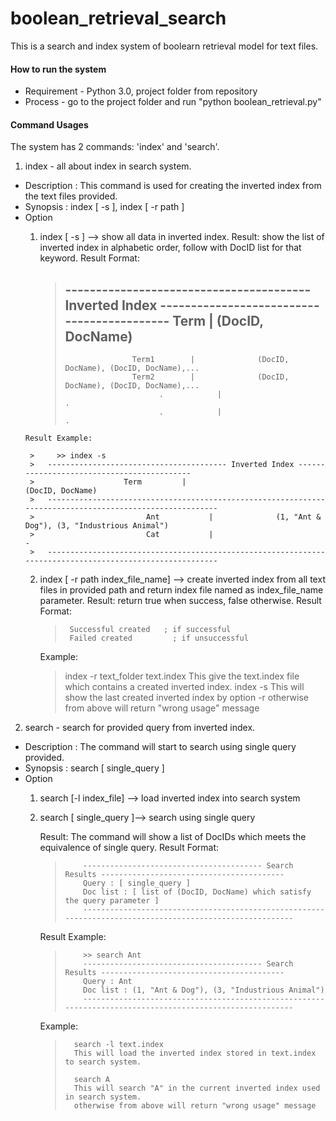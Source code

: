 boolean_retrieval_search
========================

This is a search and index system of boolearn retrieval model for text files.

#### How to run the system
* Requirement - Python 3.0, project folder from repository
* Process - go to the project folder and run "python boolean_retrieval.py"

#### Command Usages
The system has 2 commands: 'index' and 'search'.

1. index - all about index in search system.
  - Description : This command is used for creating the inverted index from the text files provided.
  - Synopsis : index [ -s ], index [ -r path ]
  - Option 
      1. index [ -s ] --> show all data in inverted index.
        Result: show the list of inverted index in alphabetic order, follow with DocID list for that keyword.
        Result Format:

         >   ---------------------------------------- Inverted Index -------------------------------------------
         >                    Term         |                         (DocID, DocName)                        
         >   ---------------------------------------------------------------------------------------------------------
         >                    Term1        |              (DocID, DocName), (DocID, DocName),...
         >                    Term2        |              (DocID, DocName), (DocID, DocName),...
         >                          .            |                                         .
         >                          .            |                                         . 
        Result Example:

         >     >> index -s 
         >   ---------------------------------------- Inverted Index -------------------------------------------
         >                    Term         |                         (DocID, DocName)                        
         >   ---------------------------------------------------------------------------------------------------------
         >                         Ant           |              (1, "Ant & Dog"), (3, "Industrious Animal")
         >                         Cat           |                                         -
         >   ---------------------------------------------------------------------------------------------------------
         
      2. index [ -r path index_file_name]  --> create inverted index from all text files in provided path and return index file named as index_file_name parameter.
          Result: return true when success, false otherwise.
          Result Format:
         
         >      Successful created   ; if successful
         >      Failed created         ; if unsuccessful

          Example:

         >   index -r text_folder text.index
         >     This give the text.index file which contains a created inverted index.
         >   index -s
         >     This will show the last created inverted index by option -r
         >   otherwise from above will return "wrong usage" message

2. search - search for provided query from inverted index.
  - Description : The command will start to search using single query provided.
  - Synopsis : search [ single_query ]
  - Option
      1. search [-l index_file] --> load inverted index into search system

      2. search [ single_query ]--> search using single query

         Result: The command will show a list of DocIDs which meets the equivalence of single query.
         Result Format:
         >         ---------------------------------------- Search Results -----------------------------------------
         >         Query : [ single_query ]
         >         Doc list : [ list of (DocID, DocName) which satisfy the query parameter ]
         >         ---------------------------------------------------------------------------------------------------------
         Result Example:
         >         >> search Ant
         >         ---------------------------------------- Search Results -----------------------------------------
         >         Query : Ant
         >         Doc list : (1, "Ant & Dog"), (3, "Industrious Animal")
         >         --------------------------------------------------------------------------------------------------------- 
         Example:
         >       search -l text.index
         >       This will load the inverted index stored in text.index to search system.
         > 
         >       search ﻿A
         >       This will search "A" in the current inverted index used in search system. 
         >       otherwise from above will return "wrong usage" message
